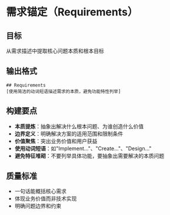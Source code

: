 # 需求锚定（Requirements）

## 目标
从需求描述中提取核心问题本质和根本目标

## 输出格式
```
## Requirements
[使用简洁的动词短语描述需求的本质，避免功能特性列举]
```

## 构建要点
- **本质提炼**：抽象出解决什么根本问题、为谁创造什么价值
- **边界定义**：明确解决方案的适用范围和限制条件
- **价值聚焦**：突出业务价值和用户获益
- **使用动词短语**：如"Implement..."、"Create..."、"Design..."
- **避免特征堆砌**：不要列举具体功能，要抽象出需要解决的本质问题

## 质量标准
- 一句话能概括核心需求
- 体现业务价值而非技术实现
- 明确问题边界和约束 